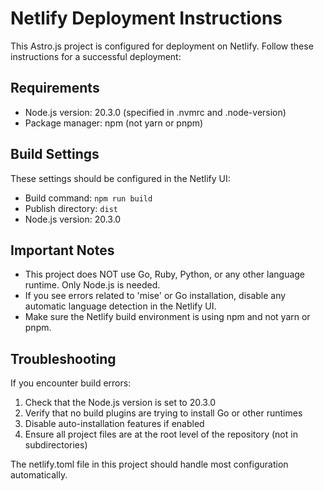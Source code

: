 # Netlify Deployment Instructions

This Astro.js project is configured for deployment on Netlify. Follow these instructions for a successful deployment:

## Requirements

- Node.js version: 20.3.0 (specified in .nvmrc and .node-version)
- Package manager: npm (not yarn or pnpm)

## Build Settings

These settings should be configured in the Netlify UI:

- Build command: `npm run build`
- Publish directory: `dist`
- Node.js version: 20.3.0

## Important Notes

- This project does NOT use Go, Ruby, Python, or any other language runtime. Only Node.js is needed.
- If you see errors related to 'mise' or Go installation, disable any automatic language detection in the Netlify UI.
- Make sure the Netlify build environment is using npm and not yarn or pnpm.

## Troubleshooting

If you encounter build errors:

1. Check that the Node.js version is set to 20.3.0
2. Verify that no build plugins are trying to install Go or other runtimes
3. Disable auto-installation features if enabled
4. Ensure all project files are at the root level of the repository (not in subdirectories)

The netlify.toml file in this project should handle most configuration automatically. 